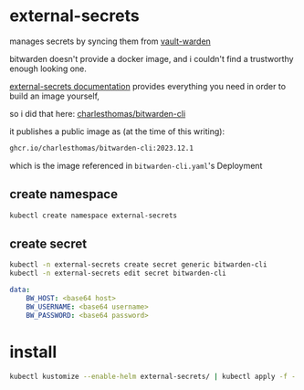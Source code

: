 # external-secrets

manages secrets by syncing them from [vault-warden](/vault-warden)

bitwarden doesn't provide a docker image, and i couldn't find a trustworthy enough looking one.

[external-secrets documentation](https://external-secrets.io/v0.9.9/examples/bitwarden/) provides everything you need in order to build an image yourself,

so i did that here: [charlesthomas/bitwarden-cli](https://github.com/charlesthomas/bitwarden-cli)

it publishes a public image as (at the time of this writing):

```bash
ghcr.io/charlesthomas/bitwarden-cli:2023.12.1
```

which is the image referenced in `bitwarden-cli.yaml`'s Deployment

## create namespace

```bash
kubectl create namespace external-secrets
```

## create secret

```bash
kubectl -n external-secrets create secret generic bitwarden-cli
kubectl -n external-secrets edit secret bitwarden-cli
```

```yaml
data:
    BW_HOST: <base64 host>
    BW_USERNAME: <base64 username>
    BW_PASSWORD: <base64 password>
```

# install

```bash
kubectl kustomize --enable-helm external-secrets/ | kubectl apply -f -
```
